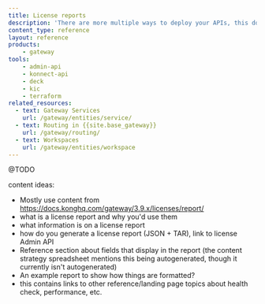 ```yaml
---
title: License reports
description: 'There are more multiple ways to deploy your APIs, this doc explains the various advantages and trade-offs across the deployment strategies.'
content_type: reference
layout: reference
products:
    - gateway
tools:
    - admin-api
    - konnect-api
    - deck
    - kic
    - terraform
related_resources:
  - text: Gateway Services
    url: /gateway/entities/service/
  - text: Routing in {{site.base_gateway}}
    url: /gateway/routing/
  - text: Workspaces
    url: /gateway/entities/workspace
---
```


@TODO

content ideas:
* Mostly use content from https://docs.konghq.com/gateway/3.9.x/licenses/report/
* what is a license report and why you'd use them 
* what information is on a license report
* how do you generate a license report (JSON + TAR), link to license Admin API
* Reference section about fields that display in the report (the content strategy spreadsheet mentions this being autogenerated, though it currently isn't autogenerated)
* An example report to show how things are formatted? 
* this contains links to other reference/landing page topics about health check, performance, etc.